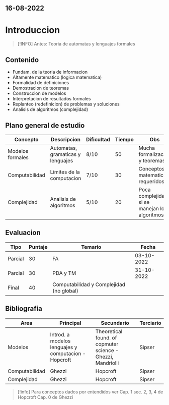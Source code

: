16-08-2022
---

# Introduccion
> [!INFO] Antes: Teoria de automatas y lenguajes formales

## Contenido 
- Fundam. de la teoria de informacion
- Altamente matematico (logica matematica)
- Formalidad de definiciones
- Demostracion de teoremas
- Construccion de modelos
- Interpretacion de resultados formales
- Replanteo (redefinicion) de problemas y soluciones
- Analisis de algoritmos (complejidad)

## Plano general de estudio
Concepto | Descripcion | Dificultad | Tiempo | Obs
--- | --- | --- | --- | ---
Modelos formales | Automatas, gramaticas y lenguajes | 8/10 | 50 | Mucha formalizacion y teoremas
Computabilidad | Limites de la computacion | 7/10 | 30 | Conceptos matematicos requeridos
Complejidad | Analisis de algoritmos | 5/10 | 20 | Poca complejidad si se manejan los algoritmos

## Evaluacion
Tipo | Puntaje | Temario | Fecha
--- | --- | --- | ---
Parcial | 30 | FA | 03-10-2022
Parcial | 30 | PDA y TM | 31-10-2022
Final | 40 | Computabilidad y Complejidad (no global)

## Bibliografia
Area | Principal | Secundario | Terciario
--- | --- | --- | ---
Modelos | Introd. a modelos lenguajes y computacion - Hopcroft | Theoretical found. of copmuter science - Ghezzi, Mandriolli | Sipser
Computabilidad | Ghezzi | Hopcroft | Sipser
Complejidad | Ghezzi | Hopcroft | Sipser

> [!info] Para conceptos dados por entendidos ver
> Cap. 1 sec. 2, 3, 4 de Hopcroft
> Cap. 0 de Ghezzi


